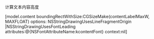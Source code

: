 计算文本内容高度

[model.content boundingRectWithSize:CGSizeMake(contentLabelMaxW, MAXFLOAT) options: NSStringDrawingUsesLineFragmentOrigin |NSStringDrawingUsesFontLeading attributes:@{NSFontAttributeName:kcontentFont} context:nil]